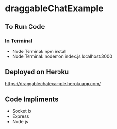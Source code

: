 # draggableChatExample
## To Run Code
### In Terminal
   * Node Terminal: npm install
   * Node Terminal: nodemon index.js localhost:3000
## Deployed on Heroku  
   https://draggablechatexample.herokuapp.com/
 
## Code Impliments
  * Socket io
  * Express
  * Node js
